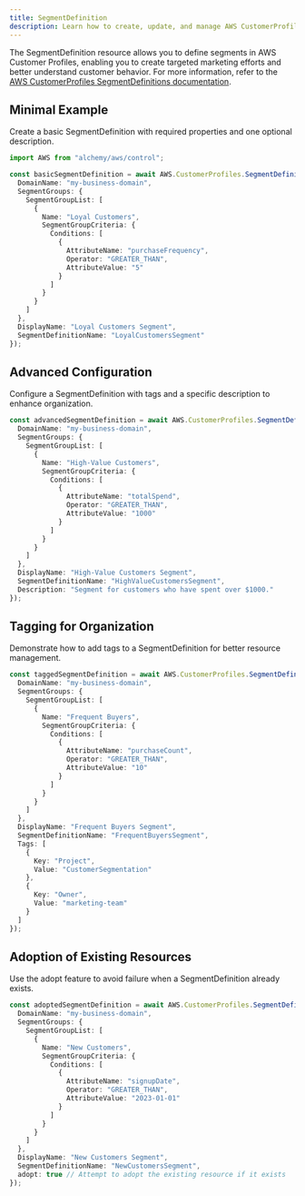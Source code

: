 ```yaml
---
title: SegmentDefinition
description: Learn how to create, update, and manage AWS CustomerProfiles SegmentDefinitions using Alchemy Cloud Control.
---
```


The SegmentDefinition resource allows you to define segments in AWS Customer Profiles, enabling you to create targeted marketing efforts and better understand customer behavior. For more information, refer to the [AWS CustomerProfiles SegmentDefinitions documentation](https://docs.aws.amazon.com/customerprofiles/latest/userguide/).

## Minimal Example

Create a basic SegmentDefinition with required properties and one optional description.

```ts
import AWS from "alchemy/aws/control";

const basicSegmentDefinition = await AWS.CustomerProfiles.SegmentDefinition("basicSegment", {
  DomainName: "my-business-domain",
  SegmentGroups: {
    SegmentGroupList: [
      {
        Name: "Loyal Customers",
        SegmentGroupCriteria: {
          Conditions: [
            {
              AttributeName: "purchaseFrequency",
              Operator: "GREATER_THAN",
              AttributeValue: "5"
            }
          ]
        }
      }
    ]
  },
  DisplayName: "Loyal Customers Segment",
  SegmentDefinitionName: "LoyalCustomersSegment"
});
```

## Advanced Configuration

Configure a SegmentDefinition with tags and a specific description to enhance organization.

```ts
const advancedSegmentDefinition = await AWS.CustomerProfiles.SegmentDefinition("advancedSegment", {
  DomainName: "my-business-domain",
  SegmentGroups: {
    SegmentGroupList: [
      {
        Name: "High-Value Customers",
        SegmentGroupCriteria: {
          Conditions: [
            {
              AttributeName: "totalSpend",
              Operator: "GREATER_THAN",
              AttributeValue: "1000"
            }
          ]
        }
      }
    ]
  },
  DisplayName: "High-Value Customers Segment",
  SegmentDefinitionName: "HighValueCustomersSegment",
  Description: "Segment for customers who have spent over $1000."
});
```

## Tagging for Organization

Demonstrate how to add tags to a SegmentDefinition for better resource management.

```ts
const taggedSegmentDefinition = await AWS.CustomerProfiles.SegmentDefinition("taggedSegment", {
  DomainName: "my-business-domain",
  SegmentGroups: {
    SegmentGroupList: [
      {
        Name: "Frequent Buyers",
        SegmentGroupCriteria: {
          Conditions: [
            {
              AttributeName: "purchaseCount",
              Operator: "GREATER_THAN",
              AttributeValue: "10"
            }
          ]
        }
      }
    ]
  },
  DisplayName: "Frequent Buyers Segment",
  SegmentDefinitionName: "FrequentBuyersSegment",
  Tags: [
    {
      Key: "Project",
      Value: "CustomerSegmentation"
    },
    {
      Key: "Owner",
      Value: "marketing-team"
    }
  ]
});
```

## Adoption of Existing Resources

Use the adopt feature to avoid failure when a SegmentDefinition already exists.

```ts
const adoptedSegmentDefinition = await AWS.CustomerProfiles.SegmentDefinition("adoptedSegment", {
  DomainName: "my-business-domain",
  SegmentGroups: {
    SegmentGroupList: [
      {
        Name: "New Customers",
        SegmentGroupCriteria: {
          Conditions: [
            {
              AttributeName: "signupDate",
              Operator: "GREATER_THAN",
              AttributeValue: "2023-01-01"
            }
          ]
        }
      }
    ]
  },
  DisplayName: "New Customers Segment",
  SegmentDefinitionName: "NewCustomersSegment",
  adopt: true // Attempt to adopt the existing resource if it exists
});
```